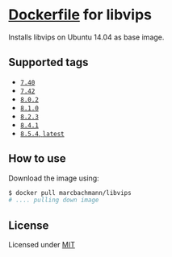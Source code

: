 # [Dockerfile](https://registry.hub.docker.com/u/marcbachmann/libvips/) for libvips

Installs libvips on Ubuntu 14.04 as base image.


## Supported tags

- [`7.40`](https://github.com/marcbachmann/dockerfile-libvips/tree/master)
- [`7.42`](https://github.com/marcbachmann/dockerfile-libvips/tree/7.42.3)
- [`8.0.2`](https://github.com/marcbachmann/dockerfile-libvips/tree/8.0.2)
- [`8.1.0`](https://github.com/marcbachmann/dockerfile-libvips/tree/8.1.0)
- [`8.2.3`](https://github.com/marcbachmann/dockerfile-libvips/tree/8.2.3)
- [`8.4.1`](https://github.com/marcbachmann/dockerfile-libvips/tree/8.4.1)
- [`8.5.4`, `latest`](https://github.com/marcbachmann/dockerfile-libvips/tree/8.5.4)

## How to use

Download the image using:

```bash
$ docker pull marcbachmann/libvips
# .... pulling down image
```


## License

Licensed under [MIT](http://opensource.org/licenses/mit-license.html)
